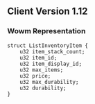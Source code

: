 ## Client Version 1.12

### Wowm Representation
```rust,ignore
struct ListInventoryItem {
    u32 item_stack_count;    
    u32 item_id;    
    u32 item_display_id;    
    u32 max_items;    
    u32 price;    
    u32 max_durability;    
    u32 durability;    
}

```
